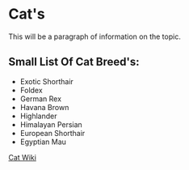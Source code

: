 # Cat's

This will be a paragraph of information on the topic.

## Small List Of Cat Breed's:

- Exotic Shorthair
- Foldex
- German Rex
- Havana Brown
- Highlander
- Himalayan Persian
- European Shorthair
- Egyptian Mau 

[Cat Wiki](https://en.wikipedia.org/wiki/List_of_cat_breeds)